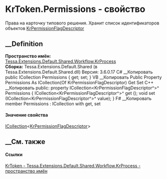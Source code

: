 # KrToken.Permissions - свойство
Права на карточку типового решения. Хранит список идентификаторов объектов
[KrPermissionFlagDescriptor](T_Tessa_Extensions_Default_Shared_Workflow_KrPermissions_KrPermissionFlagDescriptor.htm)
##  __Definition
 **Пространство имён:**
[Tessa.Extensions.Default.Shared.Workflow.KrProcess](N_Tessa_Extensions_Default_Shared_Workflow_KrProcess.htm)  
 **Сборка:** Tessa.Extensions.Default.Shared (в
Tessa.Extensions.Default.Shared.dll) Версия: 3.6.0.17
C# __Копировать
     public ICollection<KrPermissionFlagDescriptor> Permissions { get; set; }
VB __Копировать
     Public Property Permissions As ICollection(Of KrPermissionFlagDescriptor)
    	Get
    	Set
C++ __Копировать
     public:
    property ICollection<KrPermissionFlagDescriptor^>^ Permissions {
    	ICollection<KrPermissionFlagDescriptor^>^ get ();
    	void set (ICollection<KrPermissionFlagDescriptor^>^ value);
    }
F# __Копировать
     member Permissions : ICollection<KrPermissionFlagDescriptor> with get, set
#### Значение свойства
[ICollection](https://learn.microsoft.com/dotnet/api/system.collections.generic.icollection-1)<[KrPermissionFlagDescriptor](T_Tessa_Extensions_Default_Shared_Workflow_KrPermissions_KrPermissionFlagDescriptor.htm)>
##  __См. также
#### Ссылки
[KrToken - ](T_Tessa_Extensions_Default_Shared_Workflow_KrProcess_KrToken.htm)
[Tessa.Extensions.Default.Shared.Workflow.KrProcess - пространство
имён](N_Tessa_Extensions_Default_Shared_Workflow_KrProcess.htm)
